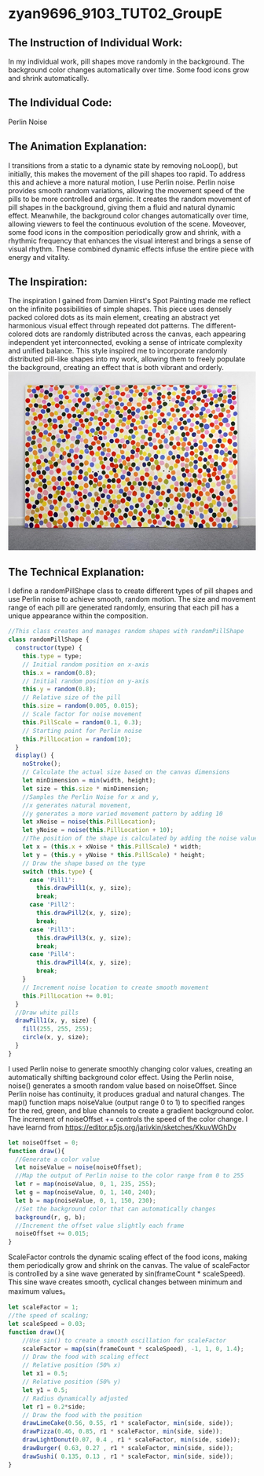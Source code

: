 # zyan9696_9103_TUT02_GroupE

## The Instruction of Individual Work:
In my individual work, pill shapes move randomly in the background. The background color changes automatically over time. Some food icons grow and shrink automatically.

## The Individual Code: 
Perlin Noise

## The Animation Explanation:
I transitions from a static to a dynamic state by removing noLoop(), but initially, this makes the movement of the pill shapes too rapid. To address this and achieve a more natural motion, I use Perlin noise. Perlin noise provides smooth random variations, allowing the movement speed of the pills to be more controlled and organic. It creates the random movement of pill shapes in the background, giving them a fluid and natural dynamic effect. Meanwhile, the background color changes automatically over time, allowing viewers to feel the continuous evolution of the scene. Moveover, some food icons in the composition periodically grow and shrink, with a rhythmic frequency that enhances the visual interest and brings a sense of visual rhythm. These combined dynamic effects infuse the entire piece with energy and vitality.

## The Inspiration:
The inspiration I gained from Damien Hirst's Spot Painting made me reflect on the infinite possibilities of simple shapes. This piece uses densely packed colored dots as its main element, creating an abstract yet harmonious visual effect through repeated dot patterns. The different-colored dots are randomly distributed across the canvas, each appearing independent yet interconnected, evoking a sense of intricate complexity and unified balance. This style inspired me to incorporate randomly distributed pill-like shapes into my work, allowing them to freely populate the background, creating an effect that is both vibrant and orderly.
![Spot Painting](https://github.com/zyan9696/zyan9696_9103_TUT02_GroupE/blob/0eb3a844a01e3e7de9d4e96a716595d9d55aa6c0/Image/Spot%20painting.jpg)

## The Technical Explanation:
I define a randomPillShape class to create different types of pill shapes and use Perlin noise to achieve smooth, random motion. The size and movement range of each pill are generated randomly, ensuring that each pill has a unique appearance within the composition.
```javascript
//This class creates and manages random shapes with randomPillShape
class randomPillShape {
  constructor(type) {
    this.type = type;
    // Initial random position on x-axis
    this.x = random(0.8);
    // Initial random position on y-axis
    this.y = random(0.8); 
    // Relative size of the pill
    this.size = random(0.005, 0.015);
    // Scale factor for noise movement
    this.PillScale = random(0.1, 0.3);
    // Starting point for Perlin noise
    this.PillLocation = random(10);
  }
  display() {
    noStroke();
    // Calculate the actual size based on the canvas dimensions
    let minDimension = min(width, height);
    let size = this.size * minDimension;
    //Samples the Perlin Noise for x and y,
    //x generates natural movement,
    //y generates a more varied movement pattern by adding 10
    let xNoise = noise(this.PillLocation);
    let yNoise = noise(this.PillLocation + 10);
    //The position of the shape is calculated by adding the noise values to its initial position
    let x = (this.x + xNoise * this.PillScale) * width;
    let y = (this.y + yNoise * this.PillScale) * height;
    // Draw the shape based on the type
    switch (this.type) {
      case 'Pill1':
        this.drawPill1(x, y, size);
        break;
      case 'Pill2':
        this.drawPill2(x, y, size);
        break;
      case 'Pill3':
        this.drawPill3(x, y, size);
        break;
      case 'Pill4':
        this.drawPill4(x, y, size);
        break;
    }
    // Increment noise location to create smooth movement
    this.PillLocation += 0.01;
  }
  //Draw white pills
  drawPill1(x, y, size) {
    fill(255, 255, 255);
    circle(x, y, size);
  } 
}
```
I used Perlin noise to generate smoothly changing color values, creating an automatically shifting background color effect. Using the Perlin noise, noise() generates a smooth random value based on noiseOffset. Since Perlin noise has continuity, it produces gradual and natural changes. The map() function maps noiseValue (output range 0 to 1) to specified ranges for the red, green, and blue channels to create a gradient background color. The increment of noiseOffset += controls the speed of the color change. I have learnd from https://editor.p5js.org/jarivkin/sketches/KkuvWGhDv
```javascript
let noiseOffset = 0;
function draw(){
  //Generate a color value
  let noiseValue = noise(noiseOffset);
  //Map the output of Perlin noise to the color range from 0 to 255
  let r = map(noiseValue, 0, 1, 235, 255);
  let g = map(noiseValue, 0, 1, 140, 240);
  let b = map(noiseValue, 0, 1, 150, 230);
  //Set the background color that can automatically changes
  background(r, g, b);
  //Increment the offset value slightly each frame
  noiseOffset += 0.015;
}
```
ScaleFactor controls the dynamic scaling effect of the food icons, making them periodically grow and shrink on the canvas. The value of scaleFactor is controlled by a sine wave generated by sin(frameCount * scaleSpeed). This sine wave creates smooth, cyclical changes between minimum and maximum values。
```javascript
let scaleFactor = 1;
//the speed of scaling;
let scaleSpeed = 0.03;
function draw(){
    //Use sin() to create a smooth oscillation for scaleFactor
    scaleFactor = map(sin(frameCount * scaleSpeed), -1, 1, 0, 1.4);
    // Draw the food with scaling effect
    // Relative position (50% x)
    let x1 = 0.5; 
    // Relative position (50% y)
    let y1 = 0.5; 
    // Radius dynamically adjusted
    let r1 = 0.2*side; 
    // Draw the food with the position
    drawLimeCake(0.56, 0.55, r1 * scaleFactor, min(side, side));
    drawPizza(0.46, 0.85, r1 * scaleFactor, min(side, side));
    drawLightDonut(0.07, 0.4 , r1 * scaleFactor, min(side, side));
    drawBurger( 0.63, 0.27 , r1 * scaleFactor, min(side, side));
    drawSushi( 0.135, 0.13 , r1 * scaleFactor, min(side, side));
}
```